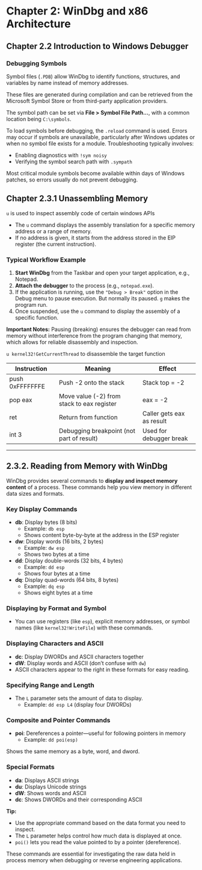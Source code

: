 # Chapter 2: WinDbg and x86 Architecture
## Chapter 2.2 Introduction to Windows Debugger

### Debugging Symbols

Symbol files (`.PDB`) allow WinDbg to identify functions, structures, and variables by name instead of memory addresses. 

These files are generated during compilation and can be retrieved from the Microsoft Symbol Store or from third-party application providers.

The symbol path can be set via **File > Symbol File Path...**, with a common location being `C:\symbols`.

To load symbols before debugging, the `.reload` command is used. Errors may occur if symbols are unavailable, particularly after Windows updates or when no symbol file exists for a module. Troubleshooting typically involves:
- Enabling diagnostics with `!sym noisy`
- Verifying the symbol search path with `.sympath`

Most critical module symbols become available within days of Windows patches, so errors usually do not prevent debugging.

## Chapter 2.3.1 Unassembling Memory

`u` is used to inspect assembly code of certain windows APIs
- The `u` command displays the assembly translation for a specific memory address or a range of memory.
- If no address is given, it starts from the address stored in the EIP register (the current instruction).

### Typical Workflow Example

1. **Start WinDbg** from the Taskbar and open your target application, e.g., Notepad.
2. **Attach the debugger** to the process (e.g., `notepad.exe`).
3. If the application is running, use the `"Debug > Break"` option in the Debug menu to pause execution. But normally its paused. `g` makes the program run.
4. Once suspended, use the `u` command to display the assembly of a specific function.

**Important Notes:** Pausing (breaking) ensures the debugger can read from memory without interference from the program changing that memory, which allows for reliable disassembly and inspection.

`u kernel32!GetCurrentThread` to disassemble the target function

| Instruction        | Meaning                                    | Effect                     |
|--------------------|--------------------------------------------|----------------------------|
| push 0xFFFFFFFE    | Push -2 onto the stack                     | Stack top = -2             |
| pop eax            | Move value (-2) from stack to eax register | eax = -2                   |
| ret                | Return from function                       | Caller gets eax as result  |
| int 3              | Debugging breakpoint (not part of result)  | Used for debugger break    |

---

## 2.3.2. Reading from Memory with WinDbg

WinDbg provides several commands to **display and inspect memory content** of a process. These commands help you view memory in different data sizes and formats.

### Key Display Commands

- **db**: Display bytes (8 bits)
  - Example: `db esp`
  - Shows content byte-by-byte at the address in the ESP register
- **dw**: Display words (16 bits, 2 bytes)
  - Example: `dw esp`
  - Shows two bytes at a time
- **dd**: Display double-words (32 bits, 4 bytes)
  - Example: `dd esp`
  - Shows four bytes at a time
- **dq**: Display quad-words (64 bits, 8 bytes)
  - Example: `dq esp`
  - Shows eight bytes at a time

### Displaying by Format and Symbol

- You can use registers (like `esp`), explicit memory addresses, or symbol names (like `kernel32!WriteFile`) with these commands.

### Displaying Characters and ASCII

- **dc**: Display DWORDs and ASCII characters together
- **dW**: Display words and ASCII (don’t confuse with `dw`)
- ASCII characters appear to the right in these formats for easy reading.

### Specifying Range and Length

- The `L` parameter sets the amount of data to display.
  - Example: `dd esp L4` (display four DWORDs)

### Composite and Pointer Commands

- **poi**: Dereferences a pointer—useful for following pointers in memory
  - Example: `dd poi(esp)`

Shows the same memory as a byte, word, and dword.

### Special Formats

- **da**: Displays ASCII strings
- **du**: Displays Unicode strings
- **dW**: Shows words and ASCII
- **dc**: Shows DWORDs and their corresponding ASCII

**Tip:**  
- Use the appropriate command based on the data format you need to inspect.
- The `L` parameter helps control how much data is displayed at once.
- `poi()` lets you read the value pointed to by a pointer (dereference).

These commands are essential for investigating the raw data held in process memory when debugging or reverse engineering applications.
